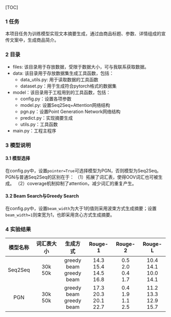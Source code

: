 [TOC]

### 1 任务
本项目任务为训练模型实现文本摘要生成，通过由商品标题、参数、详情组成的宣传文案中，生成商品简介。

### 2 目录
+ files: 该目录用于存放数据，受限于数据大小，可与我联系获取数据。
+ data: 该目录用于存放数据集生成工具函数，包括：
    + data_utils.py: 用于读取数据的工具函数
    + dataset.py：用于生成符合pytorch格式的数据集
+ model：该目录用于工程用到的工具函数，包括：
    + config.py：设置各项参数
    + model.py: 设置Seq2Seq+Attention网络结构
    + pgn.py：设置Point Generation Network网络结构
    + predict.py：实现摘要生成
    + utils.py：工具函数
+ main.py：工程主程序


### 3 模型说明

#### 3.1 模型选择
在config.py中，设置```pointer=True```可选择模型为PGN，否则模型为Seq2Seq。
PGN与普通Seq2Seq的区别在于：
（1）拓展了词汇表，使得OOV词汇也可被生成。
（2）coverage机制抑制了attention，减少词汇的重复产生。

#### 3.2 Beam Search与Greedy Search
在config.py中，设置```beam_width```为大于1的值则采用波束方式生成摘要；设置```beam_width=1```则束宽为1，也即采用贪心方式生成摘要。


### 4 实验结果

| 模型名称 | 词汇表大小 | 生成方式 | Rouge-1 | Rouge-2 | Rouge-L |
| :-----: | :----: | :----: | :----: | :----: | :----: |
| Seq2Seq | 30k <br> 50k | greedy <br> beam <br> greedy <br> beam | 14.3 <br> 15.4 <br> 14.5 <br> 16.8 | 0.5 <br> 2.0 <br> 0.4 <br> 1.7 | 10.4 <br> 14.1 <br> 10.0 <br> 14.1 |
| PGN | 30k <br> 50k | greedy <br> beam <br> greedy <br> beam | 17.3 <br> 20.3 <br> 20.1 <br> 22.7 | 0.4 <br> 1.9 <br> 1.1 <br> 2.5 | 11.2 <br> 13.3 <br> 12.9 <br> 15.7 |
